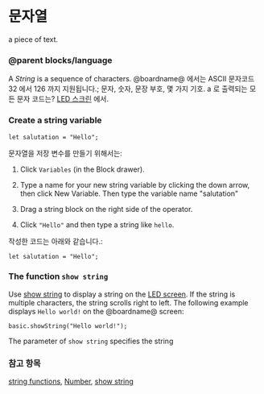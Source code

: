 # 문자열

a piece of text.

### @parent blocks/language

A *String* is a sequence of characters. @boardname@ 에서는 ASCII 문자코드 32 에서 126 까지 지원됩니다.; 문자, 숫자, 문장 부호, 몇 가지 기호. a 로 출력되는 모든 문자 코드는? [LED 스크린](/device/screen) 에서.

### Create a string variable

```block
let salutation = "Hello";
```

문자열을 저장 변수를 만들기 위해서는:

1. Click `Variables` (in the Block drawer).

2. Type a name for your new string variable by clicking the down arrow, then click New Variable. Then type the variable name "salutation"

3. Drag a string block on the right side of the operator.

4. Click `"Hello"` and then type a string like `hello`.

작성한 코드는 아래와 같습니다.:

```block
let salutation = "Hello";
```

### The function `show string`

Use [show string](/reference/basic/show-string) to display a string on the [LED screen](/device/screen). If the string is multiple characters, the string scrolls right to left. The following example displays `Hello world!` on the @boardname@ screen:

```block
basic.showString("Hello world!");
```

The parameter of `show string` specifies the string

### 참고 항목

[string functions](/reference/types/string-functions), [Number](/reference/types/number), [show string](/reference/basic/show-string)